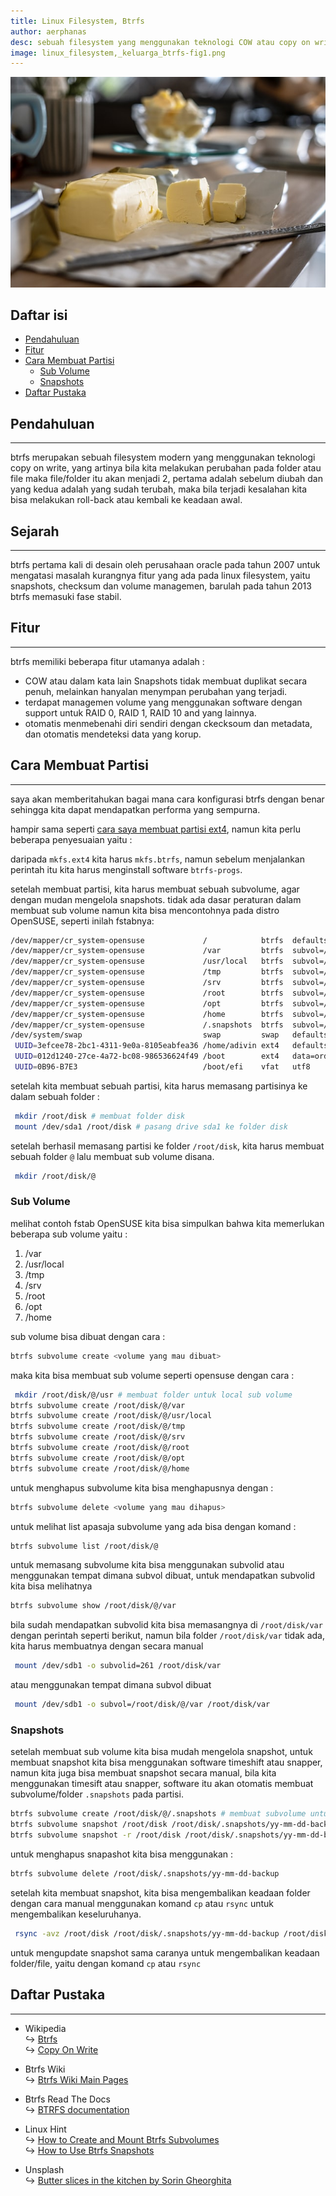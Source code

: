 ```yaml
---
title: Linux Filesystem, Btrfs
author: aerphanas
desc: sebuah filesystem yang menggunakan teknologi COW atau copy on write dan fokus terhadap toleransi kesalahan, perbaikan dan administrasi yang mudah.
image: linux_filesystem,_keluarga_btrfs-fig1.png
---
```


![Butter slices in the kitchen by Sorin Gheorghita](/images/linux_filesystem,_keluarga_btrfs-fig1.png "Butter slices in the kitchen by Sorin Gheorghita")

## Daftar isi

- [Pendahuluan](#pendahuluan)
- [Fitur](#fitur)
- [Cara Membuat Partisi](#cara-membuat-partisi)
  - [Sub Volume](#sub-volume)
  - [Snapshots](#snapshots)
- [Daftar Pustaka](#daftar-pustaka)

## Pendahuluan

---

btrfs merupakan sebuah filesystem modern yang menggunakan teknologi copy on write, yang artinya bila kita melakukan perubahan pada folder atau file maka file/folder itu akan menjadi 2, pertama adalah sebelum diubah dan yang kedua adalah yang sudah terubah, maka bila terjadi kesalahan kita bisa melakukan roll-back atau kembali ke keadaan awal.

## Sejarah

---

btrfs pertama kali di desain oleh perusahaan oracle pada tahun 2007 untuk mengatasi masalah kurangnya fitur yang ada pada linux filesystem, yaitu snapshots, checksum dan volume managemen, barulah pada tahun 2013 btrfs memasuki fase stabil.

## Fitur

---

btrfs memiliki beberapa fitur utamanya adalah :

- COW atau dalam kata lain Snapshots tidak membuat duplikat secara penuh, melainkan hanyalan menympan perubahan yang terjadi.
- terdapat managemen volume yang menggunakan software dengan support untuk RAID 0, RAID 1, RAID 10 and yang lainnya.
- otomatis menmebenahi diri sendiri dengan ckecksoum dan metadata, dan otomatis mendeteksi data yang korup.

## Cara Membuat Partisi

---

saya akan memberitahukan bagai mana cara konfigurasi btrfs dengan benar sehingga kita dapat mendapatkan performa yang sempurna.

hampir sama seperti [cara saya membuat partisi ext4](https://aerphanas.github.io/posts/2022-12-08-Linux_Filesystem%2C_keluarga_extfs.html#cara-membuat-partisi), namun kita perlu beberapa penyesuaian yaitu :

daripada ```mkfs.ext4``` kita harus ```mkfs.btrfs```, namun sebelum menjalankan perintah itu kita harus menginstall software ```btrfs-progs```.

setelah membuat partisi, kita harus membuat sebuah subvolume, agar dengan mudan mengelola snapshots.
tidak ada dasar peraturan dalam membuat sub volume namun kita bisa mencontohnya pada distro OpenSUSE, seperti inilah fstabnya:

```sh
/dev/mapper/cr_system-opensuse             /            btrfs  defaults,ssd          0  0
/dev/mapper/cr_system-opensuse             /var         btrfs  subvol=/@/var         0  0
/dev/mapper/cr_system-opensuse             /usr/local   btrfs  subvol=/@/usr/local   0  0
/dev/mapper/cr_system-opensuse             /tmp         btrfs  subvol=/@/tmp         0  0
/dev/mapper/cr_system-opensuse             /srv         btrfs  subvol=/@/srv         0  0
/dev/mapper/cr_system-opensuse             /root        btrfs  subvol=/@/root        0  0
/dev/mapper/cr_system-opensuse             /opt         btrfs  subvol=/@/opt         0  0
/dev/mapper/cr_system-opensuse             /home        btrfs  subvol=/@/home        0  0
/dev/mapper/cr_system-opensuse             /.snapshots  btrfs  subvol=/@/.snapshots  0  0
/dev/system/swap                           swap         swap   defaults              0  0
 UUID=3efcee78-2bc1-4311-9e0a-8105eabfea36 /home/adivin ext4   defaults              0  0
 UUID=012d1240-27ce-4a72-bc08-986536624f49 /boot        ext4   data=ordered          0  2
 UUID=0B96-B7E3                            /boot/efi    vfat   utf8                  0  2
```

setelah kita membuat sebuah partisi, kita harus memasang partisinya ke dalam sebuah folder :

```sh
 mkdir /root/disk # membuat folder disk
 mount /dev/sda1 /root/disk # pasang drive sda1 ke folder disk
```

setelah berhasil memasang partisi ke folder ```/root/disk```, kita harus membuat sebuah folder ```@``` lalu membuat sub volume disana.

```sh
 mkdir /root/disk/@
```

### Sub Volume

melihat contoh fstab OpenSUSE kita bisa simpulkan bahwa kita memerlukan beberapa sub volume yaitu :

1. /var
2. /usr/local
3. /tmp
4. /srv
5. /root
6. /opt
7. /home

sub volume bisa dibuat dengan cara :

```sh
btrfs subvolume create <volume yang mau dibuat>
```

maka kita bisa membuat sub volume seperti opensuse dengan cara :

```sh
 mkdir /root/disk/@/usr # membuat folder untuk local sub volume
btrfs subvolume create /root/disk/@/var
btrfs subvolume create /root/disk/@/usr/local
btrfs subvolume create /root/disk/@/tmp
btrfs subvolume create /root/disk/@/srv
btrfs subvolume create /root/disk/@/root
btrfs subvolume create /root/disk/@/opt
btrfs subvolume create /root/disk/@/home
```

untuk menghapus subvolume kita bisa menghapusnya dengan :

```sh
btrfs subvolume delete <volume yang mau dihapus>
```

untuk melihat list apasaja subvolume yang ada bisa dengan komand :

```sh
btrfs subvolume list /root/disk/@
```

untuk memasang subvolume kita bisa menggunakan subvolid atau menggunakan tempat dimana subvol dibuat, untuk mendapatkan subvolid kita bisa melihatnya

```sh
btrfs subvolume show /root/disk/@/var
```

bila sudah mendapatkan subvolid kita bisa memasangnya di ```/root/disk/var``` dengan perintah seperti berikut, namun bila folder ```/root/disk/var``` tidak ada, kita harus membuatnya dengan secara manual

```sh
 mount /dev/sdb1 -o subvolid=261 /root/disk/var
```

atau menggunakan tempat dimana subvol dibuat

```sh
 mount /dev/sdb1 -o subvol=/root/disk/@/var /root/disk/var
```

### Snapshots

setelah membuat sub volume kita bisa mudah mengelola snapshot, untuk membuat snapshot kita bisa menggunakan software timeshift atau snapper, namun kita juga bisa membuat snapshot secara manual, bila kita menggunakan timesift atau snapper, software itu akan otomatis membuat subvolume/folder ```.snapshots``` pada partisi.

```sh
btrfs subvolume create /root/disk/@/.snapshots # membuat subvolume untuk menampung snapshots
btrfs subvolume snapshot /root/disk /root/disk/.snapshots/yy-mm-dd-backup # membuat snapshots RW bernama yy-mm-dd-backup
btrfs subvolume snapshot -r /root/disk /root/disk/.snapshots/yy-mm-dd-backup # membuat snapshots RO bernama yy-mm-dd-backup
```

untuk menghapus snapashot kita bisa menggunakan :

```sh
btrfs subvolume delete /root/disk/.snapshots/yy-mm-dd-backup
```

setelah kita membuat snapshot, kita bisa mengembalikan keadaan folder dengan cara manual menggunakan komand ```cp``` atau ```rsync``` untuk mengembalikan keseluruhanya.

```sh
 rsync -avz /root/disk /root/disk/.snapshots/yy-mm-dd-backup /root/disk
```

untuk mengupdate snapshot sama caranya untuk mengembalikan keadaan folder/file, yaitu dengan komand ```cp``` atau ```rsync```

## Daftar Pustaka

---

- Wikipedia  
↪ [Btrfs](https://en.wikipedia.org/wiki/Btrfs)  
↪ [Copy On Write](https://en.wikipedia.org/wiki/Copy-on-write)  

- Btrfs Wiki  
↪ [Btrfs Wiki Main Pages](https://btrfs.wiki.kernel.org/index.php/Main_Page)  

- Btrfs Read The Docs  
↪ [BTRFS documentation](https://btrfs.readthedocs.io/en/latest/index.html)  

- Linux Hint  
↪ [How to Create and Mount Btrfs Subvolumes](https://linuxhint.com/create-mount-btrfs-subvolumes/)  
↪ [How to Use Btrfs Snapshots](https://linuxhint.com/use-btrfs-snapshots/)  

- Unsplash  
↪ [Butter slices in the kitchen by Sorin Gheorghita](https://unsplash.com/photos/094mP_CBdpM?utm_source=unsplash&utm_medium=referral&utm_content=creditShareLink)  
  
